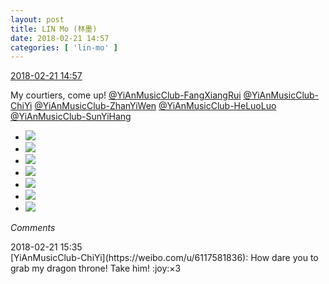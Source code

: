 ```yaml
---
layout: post
title: LIN Mo (林墨)
date: 2018-02-21 14:57
categories: [ 'lin-mo' ]
---
```


<div class="weibo-info">
  <a href="https://weibo.com/6108312042/G48W0lT8V">2018-02-21 14:57</a>
</div>

My courtiers, come up! [@YiAnMusicClub-FangXiangRui](https://weibo.com/u/6117583008) [@YiAnMusicClub-ChiYi](https://weibo.com/u/6117581836) [@YiAnMusicClub-ZhanYiWen](https://weibo.com/u/6108090526) [@YiAnMusicClub-HeLuoLuo](https://weibo.com/u/6117570574) [@YiAnMusicClub-SunYiHang](https://weibo.com/u/2565158051)

<!-- more -->

<ul class="weibo-pic-list-3">
  <li class="weibo-pic">
    <a href="http://wx3.sinaimg.cn/mw690/006FnQZYly1foo2qqmz46j32c0340x6p.jpg"><img src="http://wx3.sinaimg.cn/thumb150/006FnQZYly1foo2qqmz46j32c0340x6p.jpg"/></a>
  </li>
  <li class="weibo-pic">
    <a href="http://wx1.sinaimg.cn/mw690/006FnQZYly1foo2quq3i6j32c0340x6p.jpg"><img src="http://wx1.sinaimg.cn/thumb150/006FnQZYly1foo2quq3i6j32c0340x6p.jpg"/></a>
  </li>
  <li class="weibo-pic">
    <a href="http://wx3.sinaimg.cn/mw690/006FnQZYly1foo2qymbgoj32c0340u0x.jpg"><img src="http://wx3.sinaimg.cn/thumb150/006FnQZYly1foo2qymbgoj32c0340u0x.jpg"/></a>
  </li>
  <li class="weibo-pic">
    <a href="http://wx1.sinaimg.cn/mw690/006FnQZYly1foo2r22jdrj32c0340u0x.jpg"><img src="http://wx1.sinaimg.cn/thumb150/006FnQZYly1foo2r22jdrj32c0340u0x.jpg"/></a>
  </li>
  <li class="weibo-pic">
    <a href="http://wx4.sinaimg.cn/mw690/006FnQZYly1foo2r5ctrgj32c0340npd.jpg"><img src="http://wx4.sinaimg.cn/thumb150/006FnQZYly1foo2r5ctrgj32c0340npd.jpg"/></a>
  </li>
  <li class="weibo-pic">
    <a href="http://wx3.sinaimg.cn/mw690/006FnQZYly1foo2r8r67fj32c0340x6p.jpg"><img src="http://wx3.sinaimg.cn/thumb150/006FnQZYly1foo2r8r67fj32c0340x6p.jpg"/></a>
  </li>
  <li class="weibo-pic">
    <a href="http://wx3.sinaimg.cn/mw690/006FnQZYly1foo2rccigvj32c0340x6p.jpg"><img src="http://wx3.sinaimg.cn/thumb150/006FnQZYly1foo2rccigvj32c0340x6p.jpg"/></a>
  </li>
</ul>

*Comments*

<div class="weibo-info">2018-02-21 15:35</div>
[YiAnMusicClub-ChiYi](https://weibo.com/u/6117581836): How dare you to grab my dragon throne! Take him! :joy:×3
